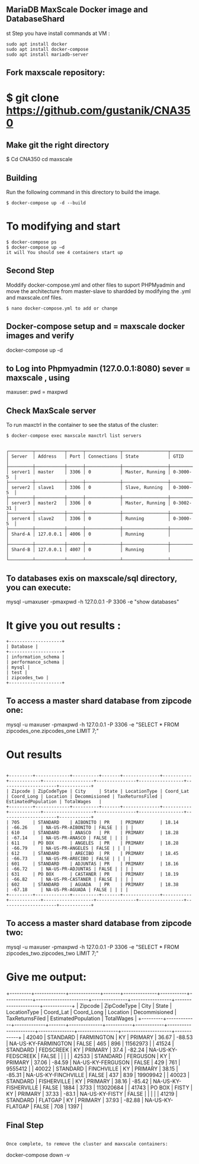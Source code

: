 ## MariaDB MaxScale Docker image and DatabaseShard

st Step you have  install commands at VM :
```
sudo apt install docker
sudo apt install docker-compose
sudo apt install mariadb-server
```



## Fork maxscale repository: 
# $ git clone https://github.com/gustanik/CNA350

## Make git the right directory
$ Cd CNA350 cd maxscale
## Building

Run the following command in this directory to build the image.

```
$ docker-compose up -d --build
```

# To modifying and start 

```
$ docker-compose ps
$ docker-compose up –d 
it will You should see 4 containers start up

```
## Second Step

Moddify docker-compose.yml and other files to suport PHPMyadmin and move the architecture from master-slave to shardded by modifying the .yml and maxscale.cnf files.

```
$ nano docker-compose.yml to add or change

```
## Docker-compose setup and = maxscale docker images and verify 
docker-compose up -d

## to Log into Phpmyadmin (127.0.0.1:8080) sever = maxscale , using
maxuser: pwd = maxpwd

## Check MaxScale server

To run maxctrl in the container to see the status of the cluster:
```
$ docker-compose exec maxscale maxctrl list servers


┌─────────┬───────────┬──────┬─────────────┬─────────────────┬───────────┐
│ Server  │ Address   │ Port │ Connections │ State           │ GTID      │
├─────────┼───────────┼──────┼─────────────┼─────────────────┼───────────┤
│ server1 │ master    │ 3306 │ 0           │ Master, Running │ 0-3000-5  │
├─────────┼───────────┼──────┼─────────────┼─────────────────┼───────────┤
│ server2 │ slave1    │ 3306 │ 0           │ Slave, Running  │ 0-3000-5  │
├─────────┼───────────┼──────┼─────────────┼─────────────────┼───────────┤
│ server3 │ master2   │ 3306 │ 0           │ Master, Running │ 0-3002-31 │
├─────────┼───────────┼──────┼─────────────┼─────────────────┼───────────┤
│ server4 │ slave2    │ 3306 │ 0           │ Running         │ 0-3000-5  │
├─────────┼───────────┼──────┼─────────────┼─────────────────┼───────────┤
│ Shard-A │ 127.0.0.1 │ 4006 │ 0           │ Running         │           │
├─────────┼───────────┼──────┼─────────────┼─────────────────┼───────────┤
│ Shard-B │ 127.0.0.1 │ 4007 │ 0           │ Running         │           │
└─────────┴───────────┴──────┴─────────────┴─────────────────┴───────────┘

```




## To databases exis on maxscale/sql directory, you can execute:
mysql -umaxuser -pmaxpwd -h 127.0.0.1 -P 3306 -e "show databases" 

# It give you out results :

```
+--------------------+
| Database |
+--------------------+
| information_schema |
| performance_schema |
| mysql |
| test |
| zipcodes_two |
+--------------------+

```


## To access a master shard database from zipcode one:
   mysql -u maxuser -pmaxpwd -h 127.0.0.1 -P 3306 -e "SELECT * FROM zipcodes_one.zipcodes_one LIMIT 7;"
   #  Out results 
  ```
   
+---------+-------------+----------+-------+--------------+-----------+------------+-------------------+---------------+-----------------+---------------------+------------+
| Zipcode | ZipCodeType | City     | State | LocationType | Coord_Lat | Coord_Long | Location | Decommisioned | TaxReturnsFiled | EstimatedPopulation | TotalWages   |
+---------+-------------+----------+-------+--------------+-----------+------------+-------------------+---------------+-----------------+---------------------+------------+
| 705     | STANDARD    | AIBONITO | PR    | PRIMARY      | 18.14     | -66.26     | NA-US-PR-AIBONITO | FALSE | | | |
| 610     | STANDARD    | ANASCO   | PR    | PRIMARY      | 18.28     | -67.14     | NA-US-PR-ANASCO | FALSE | | | |
| 611     | PO BOX      | ANGELES  | PR    | PRIMARY      | 18.28     | -66.79     | NA-US-PR-ANGELES | FALSE | | | |
| 612     | STANDARD    | ARECIBO  | PR    | PRIMARY      | 18.45     | -66.73     | NA-US-PR-ARECIBO | FALSE | | | |
| 601     | STANDARD    | ADJUNTAS | PR    | PRIMARY      | 18.16     | -66.72     | NA-US-PR-ADJUNTAS | FALSE | | | |
| 631     | PO BOX      | CASTANER | PR    | PRIMARY      | 18.19     | -66.82     | NA-US-PR-CASTANER | FALSE | | | |
| 602     | STANDARD    | AGUADA   | PR    | PRIMARY      | 18.38     | -67.18     | NA-US-PR-AGUADA | FALSE | | | |
+---------+-------------+----------+-------+--------------+-----------+------------+-------------------+---------------+-----------------+---------------------+------------+

 ```



## To access a master shard database from zipcode two:
   
 mysql -u maxuser -pmaxpwd -h 127.0.0.1 -P 3306 -e "SELECT * FROM zipcodes_two.zipcodes_two LIMIT 7;"

# Give me output:
+---------+-------------+-------------+-------+--------------+-----------+------------+----------------------+---------------+-----------------+---------------------+------------+
| Zipcode | ZipCodeType | City | State | LocationType | Coord_Lat | Coord_Long | Location | Decommisioned | TaxReturnsFiled | EstimatedPopulation | TotalWages |
+---------+-------------+-------------+-------+--------------+-----------+------------+----------------------+---------------+-----------------+---------------------+------------+
| 42040 | STANDARD | FARMINGTON | KY | PRIMARY | 36.67 | -88.53 | NA-US-KY-FARMINGTON | FALSE | 465 | 896 | 11562973 |
| 41524 | STANDARD | FEDSCREEK | KY | PRIMARY | 37.4 | -82.24 | NA-US-KY-FEDSCREEK | FALSE | | | |
| 42533 | STANDARD | FERGUSON | KY | PRIMARY | 37.06 | -84.59 | NA-US-KY-FERGUSON | FALSE | 429 | 761 | 9555412 |
| 40022 | STANDARD | FINCHVILLE | KY | PRIMARY | 38.15 | -85.31 | NA-US-KY-FINCHVILLE | FALSE | 437 | 839 | 19909942 |
| 40023 | STANDARD | FISHERVILLE | KY | PRIMARY | 38.16 | -85.42 | NA-US-KY-FISHERVILLE | FALSE | 1884 | 3733 | 113020684 |
| 41743 | PO BOX | FISTY | KY | PRIMARY | 37.33 | -83.1 | NA-US-KY-FISTY | FALSE | | | |
| 41219 | STANDARD | FLATGAP | KY | PRIMARY | 37.93 | -82.88 | NA-US-KY-FLATGAP | FALSE | 708 | 1397 |



## Final Step
```

Once complete, to remove the cluster and maxscale containers:

```
docker-compose down -v
```





